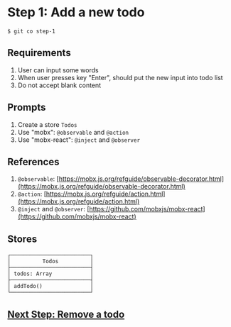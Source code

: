 # Step 1: Add a new todo

    $ git co step-1

## Requirements

1. User can input some words
1. When user presses key "Enter", should put the new input into todo list
1. Do not accept blank content


## Prompts

1. Create a store `Todos`
1. Use "mobx": `@observable` and `@action`
1. Use "mobx-react": `@inject` and `@observer`


## References

1. `@observable`: [https://mobx.js.org/refguide/observable-decorator.html](https://mobx.js.org/refguide/observable-decorator.html)
1. `@action`: [https://mobx.js.org/refguide/action.html](https://mobx.js.org/refguide/action.html)
1. `@inject` and `@observer`: [https://github.com/mobxjs/mobx-react](https://github.com/mobxjs/mobx-react)


## Stores

```
┌─────────────────────────┐
│          Todos          │
├─────────────────────────┤
│ todos: Array            │
├─────────────────────────┤
│ addTodo()               │
└─────────────────────────┘
```

## [Next Step: Remove a todo](STEP_2.md)
